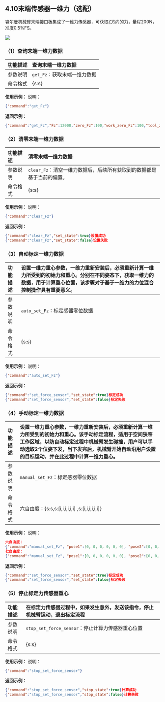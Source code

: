 
## 4.10末端传感器一维力（选配）

睿尔曼机械臂末端接口板集成了一维力传感器，可获取Z方向的力，量程200N，准度0.5%FS。

![](file:////tmp/wps-mfj/ksohtml/wpslU7PTO.png)

### （1）查询末端一维力数据

| 功能描述 | 查询末端一维力数据          |
| :--- | :----------------- |
| 参数说明 | `get_Fz`：获取末端一维力数据 |
| 命令格式 | {s\:s}             |

**使用示例：**
说明：

```json
{"command":"get_Fz"}
```

**返回示例：**

```json
{"command":"get_Fz","Fz":12000,"zero_Fz":100,"work_zero_Fz":100,"tool_zero_Fz":100}
```

### （2）清零末端一维力数据

| 功能描述 | 清零末端一维力数据                                |
| :--- | :--------------------------------------- |
| 参数说明 | `clear_Fz`：清空一维力数据后，后续所有获取到的数据都是基于当前的偏置。 |
| 命令格式 | {s\:s}                                   |

**使用示例：**
说明：

```json
{"command":"clear_Fz"}
```

**返回示例：**

```json
{"command":"clear_Fz","set_state":true}设置成功
{"command":"clear_Fz","set_state":false}设置失败
```

### （3）自动标定一维力数据

| 功能描述 | 设置一维力重心参数，一维力重新安装后，必须重新计算一维力所受到的初始力和重心。分别在不同姿态下，获取一维力的数据，用于计算重心位置，该步骤对于基于一维力的力位混合控制操作具有重要意义。 |
| :--- | :------------------------------------------------------------------------------------------- |
| 参数说明 | `auto_set_Fz`：标定感器零位数据                                                                       |
| 命令格式 | {s\:s}                                                                                       |

**使用示例：**
说明：

```json
{"command":"auto_set_Fz"}
```

**返回示例：**

```json
{"command":"set_force_sensor","set_state":true}标定成功
{"command":"set_force_sensor","set_state":false}标定失败
```

### （4）手动标定一维力数据

| 功能描述 | 设置一维力重心参数，一维力重新安装后，必须重新计算一维力所受到的初始力和重心。该手动标定流程，适用于空间狭窄工作区域，以防自动标定过程中机械臂发生碰撞，用户可以手动选取2个位姿下发，当下发完后，机械臂开始自动沿用户设置的目标运动，并在此过程中计算一维力重心。 |
| :--- | :-------------------------------------------------------------------------------------------------------------------------------- |
| 参数说明 | `manual_set_Fz`：标定感器零位数据                                                                                                          |
| 命令格式 | 六自由度：{s\:s,s:\[i,i,i,i,i,i] ,s:\[i,i,i,i,i,i]}                                                                                    |

**使用示例：**
说明：

```json
六自由度：
{"command":"manual_set_Fz", "pose1":[0, 0, 0, 0, 0, 0], "pose2":[0, 0, 90000, 0, 90000, 0]}
七自由度：
{"command":"manual_set_Fz", "pose1":[0, 0, 0, 0, 0, 0], "pose2":[0, 0, 90000, 0, 0, 90000, 0]}
```

**返回示例：**

```json
{"command":"set_force_sensor","set_state":true}标定成功
{"command":"set_force_sensor","set_state":false}标定失败
```

### （5）停止标定力传感器重心

| 功能描述 | 在标定力传感器过程中，如果发生意外，发送该指令，停止机械臂运动，退出标定流程 |
| :--- | :------------------------------------- |
| 参数说明 | `stop_set_force_sensor`：停止计算力传感器重心位置   |
| 命令格式 | {s\:s}                                 |

**使用示例：**
说明：

```json
{"command":"stop_set_force_sensor"}
```

**返回示例：**

```json
{"command":"stop_set_force_sensor","stop_state":true}计算成功
{"command":"stop_set_force_sensor","stop_state":false}计算失败
```
